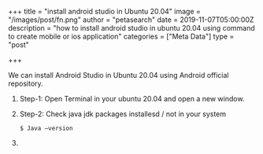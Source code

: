 +++
title = "install android studio in Ubuntu 20.04"
image = "/images/post/fn.png"
author = "petasearch"
date = 2019-11-07T05:00:00Z
description = "how to install android studio in ubuntu 20.04 using command to create mobile or ios application"
categories = ["Meta Data"]
type = "post"

+++



We can install Android Studio in Ubuntu 20.04 using Android official repository.

1. Step-1: Open Terminal in your ubuntu 20.04 and open a new window.
2. Step-2: Check java jdk packages installesd / not in your system 
	
	```
	$ Java –version
	```
	
3. 

